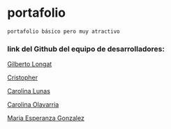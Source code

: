 # portafolio
`portafolio básico pero muy atractivo`
<br/>
### link del Github del equipo de desarrolladores: 
<a href="https://github.com/Longat80">Gilberto Longat</a>

<a href="https://crischess.github.io/tutoria-github/">Cristopher</a>

<a href="https://github.com/carolinalunasfarah">Carolina Lunas</a>

<a href="https://github.com/Carolinacao">Carolina Olavarria</a>

<a href="https://github.com/MEsperanzaGonzalez">Maria Esperanza Gonzalez</a>

